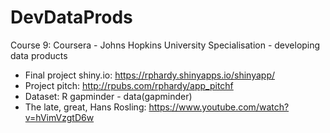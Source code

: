 # DevDataProds
Course 9: Coursera - Johns Hopkins University Specialisation - developing data products

- Final project shiny.io:  https://rphardy.shinyapps.io/shinyapp/
- Project pitch: http://rpubs.com/rphardy/app_pitchf
- Dataset: R gapminder - data(gapminder)
- The late, great, Hans Rosling: https://www.youtube.com/watch?v=hVimVzgtD6w

